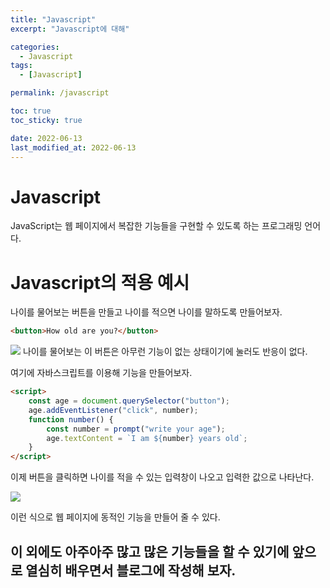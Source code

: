 ```yaml
---
title: "Javascript"
excerpt: "Javascript에 대해"

categories:
  - Javascript
tags:
  - [Javascript]

permalink: /javascript

toc: true
toc_sticky: true

date: 2022-06-13
last_modified_at: 2022-06-13
---
```


# Javascript
JavaScript는 웹 페이지에서 복잡한 기능들을 구현할 수 있도록 하는 프로그래밍 언어다.

# Javascript의 적용 예시
나이를 물어보는 버튼을 만들고 나이를 적으면 나이를 말하도록 만들어보자.
```html
<button>How old are you?</button>
```
![](https://velog.velcdn.com/images/sangwoo/post/27728e50-e532-4ae9-8252-266f868e90df/image.png)
나이를 물어보는 이 버튼은 아무런 기능이 없는 상태이기에 눌러도 반응이 없다.

여기에 자바스크립트를 이용해 기능을 만들어보자.
```html
<script>
    const age = document.querySelector("button");
    age.addEventListener("click", number);
    function number() {
    	const number = prompt("write your age");
		age.textContent = `I am ${number} years old`;
	}
</script>
```
이제 버튼을 클릭하면 나이를 적을 수 있는 입력창이 나오고 입력한 값으로 나타난다.

![](https://velog.velcdn.com/images/sangwoo/post/c8551e87-3481-4239-89f6-79602d02e871/image.gif)

이런 식으로 웹 페이지에 동적인 기능을 만들어 줄 수 있다.


## 이 외에도 아주아주 많고 많은 기능들을 할 수 있기에 앞으로 열심히 배우면서 블로그에 작성해 보자.